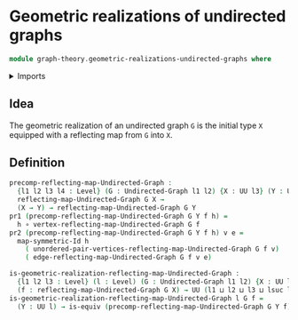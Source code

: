 # Geometric realizations of undirected graphs

```agda
module graph-theory.geometric-realizations-undirected-graphs where
```

<details><summary>Imports</summary>

```agda
open import graph-theory.reflecting-maps-undirected-graphs
open import graph-theory.undirected-graphs
open import foundation.dependent-pair-types
open import foundation.equivalences
open import foundation.functions
open import foundation.symmetric-identity-types
open import foundation.universe-levels
```

</details>

## Idea

The geometric realization of an undirected graph `G` is the initial type `X` equipped with a reflecting map from `G` into `X`.

## Definition

```agda
precomp-reflecting-map-Undirected-Graph :
  {l1 l2 l3 l4 : Level} (G : Undirected-Graph l1 l2) {X : UU l3} (Y : UU l4) →
  reflecting-map-Undirected-Graph G X →
  (X → Y) → reflecting-map-Undirected-Graph G Y
pr1 (precomp-reflecting-map-Undirected-Graph G Y f h) =
  h ∘ vertex-reflecting-map-Undirected-Graph G f
pr2 (precomp-reflecting-map-Undirected-Graph G Y f h) v e =
  map-symmetric-Id h
    ( unordered-pair-vertices-reflecting-map-Undirected-Graph G f v)
    ( edge-reflecting-map-Undirected-Graph G f v e)

is-geometric-realization-reflecting-map-Undirected-Graph :
  {l1 l2 l3 : Level} (l : Level) (G : Undirected-Graph l1 l2) {X : UU l3}
  (f : reflecting-map-Undirected-Graph G X) → UU (l1 ⊔ l2 ⊔ l3 ⊔ lsuc l)
is-geometric-realization-reflecting-map-Undirected-Graph l G f =
  (Y : UU l) → is-equiv (precomp-reflecting-map-Undirected-Graph G Y f)
```
